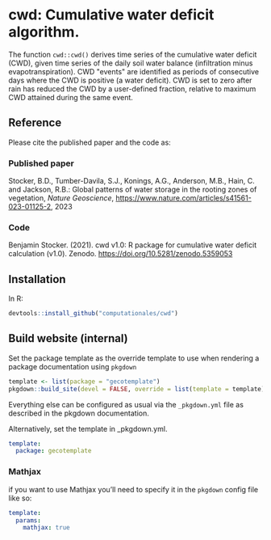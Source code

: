 # cwd: Cumulative water deficit algorithm.

The function `cwd::cwd()` derives time series of the cumulative water deficit (CWD), given time series of
the daily soil water balance (infiltration minus evapotranspiration). CWD "events"
are identified as periods of consecutive days where the CWD is positive (a water deficit).
CWD is set to zero after rain has reduced the CWD by a user-defined fraction, relative to
maximum CWD attained during the same event.

## Reference

Please cite the published paper and the code as:

### Published paper

Stocker, B.D., Tumber-Davila, S.J., Konings, A.G., Anderson, M.B., Hain, C. and Jackson, R.B.: Global patterns of water storage in the rooting zones of vegetation, *Nature Geoscience*, https://www.nature.com/articles/s41561-023-01125-2, 2023

### Code 

Benjamin Stocker. (2021). cwd v1.0: R package for cumulative water deficit calculation (v1.0). Zenodo. https://doi.org/10.5281/zenodo.5359053

## Installation

In R:
```r
devtools::install_github("computationales/cwd")
```

## Build website (internal)

Set the package template as the override template to use when rendering
a package documentation using `pkgdown`

``` r
template <- list(package = "gecotemplate")
pkgdown::build_site(devel = FALSE, override = list(template = template))
```

Everything else can be configured as usual via the `_pkgdown.yml` file
as described in the pkgdown documentation.

Alternatively, set the template in \_pkgdown.yml.

``` yaml
template:
  package: gecotemplate
```

### Mathjax

if you want to use Mathjax you’ll need to specify it in the `pkgdown`
config file like so: 

``` yaml
template:
  params:
    mathjax: true
```


